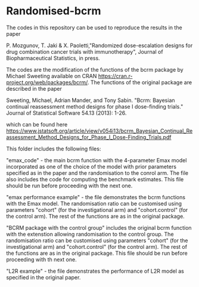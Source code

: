 # Randomised-bcrm

The codes in this repository can be used to reproduce the results in the paper 

P. Mozgunov, T. Jaki & X. Paoletti,"Randomized dose-escalation designs for drug combination cancer trials with immunotherapy", Journal of Biopharmaceutical Statistics, in press.



The codes are the modification of the functions of the bcrm package by Michael Sweeting available on CRAN https://cran.r-project.org/web/packages/bcrm/. The functions of the original package are described in the paper

Sweeting, Michael, Adrian Mander, and Tony Sabin. "Bcrm: Bayesian continual reassessment method designs for phase I dose-finding trials." Journal of Statistical Software 54.13 (2013): 1-26.

which can be found here https://www.jstatsoft.org/article/view/v054i13/bcrm_Bayesian_Continual_Reassessment_Method_Designs_for_Phase_I_Dose-Finding_Trials.pdf

This folder includes the following files:

"emax_code" - the main bcrm function with the 4-parameter Emax model incorporated as one of the choice of the model with prior parameters specified as in the paper and the randomisation to the conrol arm. The file also includes the code for computing the benchmark estimates. This file should be run before proceeding with the next one.

"emax performance example" - the file demonstrates the bcrm functions with the Emax model. The randomisation ratio can be customised using parameters "cohort" (for the investigational arm) and "cohort.control" (for the control arm). The rest of the functions are as in the original package.

"BCRM package with the control group" includes the original bcrm function with the extenstion allowing randomisation to the control group.  The randomisation ratio can be customised using parameters "cohort" (for the investigational arm) and "cohort.control" (for the control arm). The rest of the functions are as in the original package. This file should be run before proceeding with th next one.

"L2R example" - the file demonstrates the performance of L2R model as specified in the original paper.




